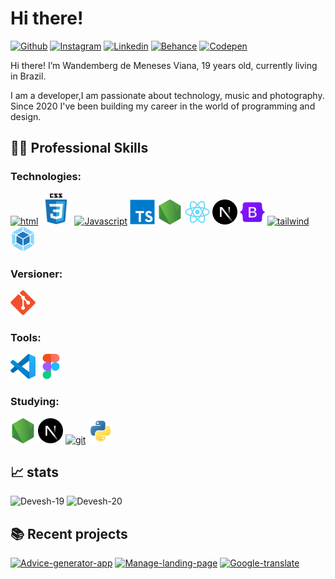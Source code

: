 <h1 align="left">Hi there!</h1>

[ ![Github](https://img.shields.io/badge/Github-100000?style=for-the-badge&logo=github&logoColor=white)](https://github.com/newberg85) [ ![Instagram](https://img.shields.io/badge/Instagram-f1007d?style=for-the-badge&logo=instagram&logoColor=white)](https://www.instagram.com/new.berg85/) [ ![Linkedin](https://img.shields.io/badge/Linkedin-0a66c2?style=for-the-badge&logo=linkedin&logoColor=white)](https://www.linkedin.com/in/wandemberg-de-meneses-viana-526019261/) [ ![Behance](https://img.shields.io/badge/Behance-0057ff?style=for-the-badge&logo=behance&logoColor=white)](https://www.behance.net/bergviana) [ ![Codepen](https://img.shields.io/badge/Codepen-white?style=for-the-badge&logo=codepen&logoColor=black)](https://codepen.io/newberg85)

Hi there! I’m Wandemberg de Meneses Viana, 19 years old, currently living in Brazil.

I am a developer,I am passionate about technology, music and photography. Since 2020 I've been building my career in the world of programming and design.


## 👨‍💻 Professional Skills
### Technologies:
<p align="left"> <a href="https://www.w3.org/html/" target="_blank"> <img src="https://cdn.worldvectorlogo.com/logos/html-1.svg" alt="html" width="40" height="40"/></a> <a href="https://www.w3.org/Style/CSS/Overview.en.html" target="_blank"> <img src="https://raw.githubusercontent.com/devicons/devicon/master/icons/css3/css3-original-wordmark.svg" alt="css" width="50" height="50"/></a> <a href="https://www.javascript.com/" target="_blank"> <img src="https://cdn.worldvectorlogo.com/logos/javascript-1.svg" alt="Javascript" width="40" height="40"/></a> <a href="https://www.typescriptlang.org/" target="_blank"> <img src="https://raw.githubusercontent.com/devicons/devicon/master/icons/typescript/typescript-original.svg" alt="typescript" width="40" height="40"/></a> <a href="https://nodejs.org/en" target="_blank"> <img src="https://raw.githubusercontent.com/devicons/devicon/master/icons/nodejs/nodejs-original.svg" alt="Nodejs" width="40" height="40"/></a> <a href="https://react.dev/" target="_blank"> <img src="https://raw.githubusercontent.com/devicons/devicon/master/icons/react/react-original.svg" alt="react" width="40" height="40"/></a> <a href="https://nextjs.org/" target="_blank"> <img src="https://raw.githubusercontent.com/devicons/devicon/master/icons/nextjs/nextjs-original.svg" alt="nextjs" width="40" height="40"/></a> <a href="https://getbootstrap.com/" target="_blank"> <img src="https://raw.githubusercontent.com/devicons/devicon/master/icons/bootstrap/bootstrap-original.svg" alt="bootstrap" width="40" height="40"/></a> <a href="https://tailwindcss.com/" target="_blank"> <img src="https://cdn.worldvectorlogo.com/logos/tailwindcss.svg" alt="tailwind" width="40" height="40"/></a> <a href="https://webpack.js.org/" target="_blank"> <img src="https://raw.githubusercontent.com/devicons/devicon/master/icons/webpack/webpack-original.svg" alt="webpack" width="40" height="40"/></a> </p>

### Versioner:
<p align="left" <a href="https://git-scm.com/" target="_blank"> <img src="https://raw.githubusercontent.com/devicons/devicon/master/icons/git/git-original.svg" alt="git" width="40" height="40"/></a></p>

### Tools:
<p align="left" <a href="https://code.visualstudio.com/" target="_blank"> <img src="https://raw.githubusercontent.com/devicons/devicon/master/icons/vscode/vscode-original.svg" alt="git" width="40" height="40"/></a> <a href="https://www.figma.com/" target="_blank"> <img src="https://raw.githubusercontent.com/devicons/devicon/master/icons/figma/figma-original.svg" alt="git" width="40" height="40"/></a></p>

### Studying:
<p align="left" <a href="https://nodejs.org/en" target="_blank"> <img src="https://raw.githubusercontent.com/devicons/devicon/master/icons/nodejs/nodejs-original.svg" alt="Nodejs" width="40" height="40"/></a> <a href="https://nextjs.org/" target="_blank"> <img src="https://raw.githubusercontent.com/devicons/devicon/master/icons/nextjs/nextjs-original.svg" alt="nextjs" width="40" height="40"/></a> <a href="https://www.ruby-lang.org/pt/" target="_blank"> <img src="https://cdn.worldvectorlogo.com/logos/ruby.svg" alt="git" width="40" height="40"/></a> <a href="https://www.python.org/" target="_blank"> <img src="https://raw.githubusercontent.com/devicons/devicon/master/icons/python/python-original.svg" alt="git" width="40" height="40"/></a></p> 


## 📈 stats
<div align="left">
  
<img height="180em"  src="https://github-readme-stats-sigma-five.vercel.app/api?username=newberg85&show_icons=true&theme=dracula" alt="Devesh-19" />
<img height="180em" src="https://github-readme-stats.vercel.app/api/top-langs/?username=newberg85&layout=compact&theme=dracula" alt="Devesh-20" />

</div>

## 📚 Recent projects

[![Advice-generator-app](https://github-readme-stats-sigma-five.vercel.app/api/pin/?username=newberg85&repo=advice-generator-app&theme=dracula)](https://github.com/newberg85/advice-generator-app)
[![Manage-landing-page](https://github-readme-stats-sigma-five.vercel.app/api/pin/?username=newberg85&repo=manage-landing-page&theme=dracula)](https://github.com/newberg85/manage-landing-page)
[![Google-translate](https://github-readme-stats-sigma-five.vercel.app/api/pin/?username=newberg85&repo=Google-translate&theme=dracula)](https://github.com/newberg85/Google-translate)

<!--
**newberg85/newberg85** is a ✨ _special_ ✨ repository because its `README.md` (this file) appears on your GitHub profile.

Here are some ideas to get you started:

- 🔭 I’m currently working on ...
- 🌱 I’m currently learning ...
- 👯 I’m looking to collaborate on ...
- 🤔 I’m looking for help with ...
- 💬 Ask me about ...
- 📫 How to reach me: ...
- 😄 Pronouns: ...
- ⚡ Fun fact: ...
-->
